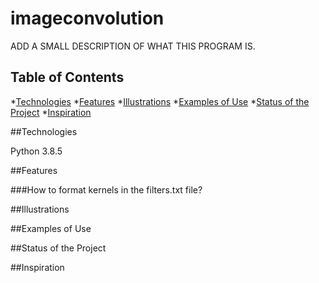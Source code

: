 # imageconvolution

ADD A SMALL DESCRIPTION OF WHAT THIS PROGRAM IS.

## Table of Contents
*[Technologies](#Technologies)
*[Features](#Features)
*[Illustrations](#Illustrations)
*[Examples of Use](#Examples_of_Use)
*[Status of the Project](#Status_of_the_Project)
*[Inspiration](#Status_of_the_Project)


##Technologies

Python 3.8.5


##Features

###How to format kernels in the filters.txt file? 

##Illustrations

##Examples of Use 

##Status of the Project

##Inspiration 

